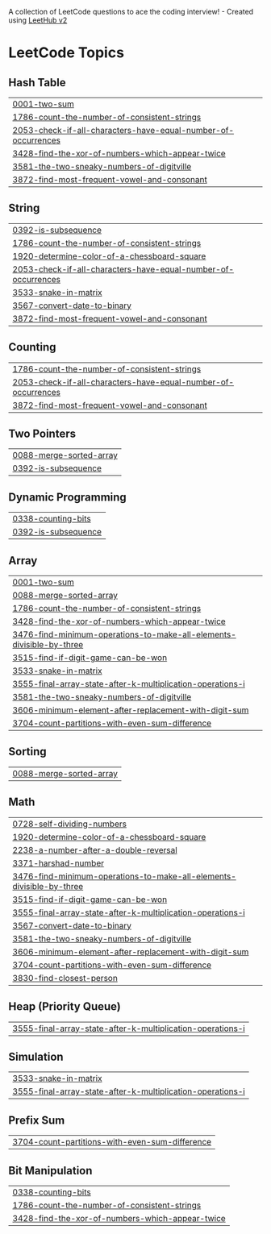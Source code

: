 A collection of LeetCode questions to ace the coding interview! - Created using [LeetHub v2](https://github.com/arunbhardwaj/LeetHub-2.0)
<!---LeetCode Topics Start-->
# LeetCode Topics
## Hash Table
|  |
| ------- |
| [0001-two-sum](https://github.com/kafri8889/my-leetcode/tree/master/0001-two-sum) |
| [1786-count-the-number-of-consistent-strings](https://github.com/kafri8889/my-leetcode/tree/master/1786-count-the-number-of-consistent-strings) |
| [2053-check-if-all-characters-have-equal-number-of-occurrences](https://github.com/kafri8889/my-leetcode/tree/master/2053-check-if-all-characters-have-equal-number-of-occurrences) |
| [3428-find-the-xor-of-numbers-which-appear-twice](https://github.com/kafri8889/my-leetcode/tree/master/3428-find-the-xor-of-numbers-which-appear-twice) |
| [3581-the-two-sneaky-numbers-of-digitville](https://github.com/kafri8889/my-leetcode/tree/master/3581-the-two-sneaky-numbers-of-digitville) |
| [3872-find-most-frequent-vowel-and-consonant](https://github.com/kafri8889/my-leetcode/tree/master/3872-find-most-frequent-vowel-and-consonant) |
## String
|  |
| ------- |
| [0392-is-subsequence](https://github.com/kafri8889/my-leetcode/tree/master/0392-is-subsequence) |
| [1786-count-the-number-of-consistent-strings](https://github.com/kafri8889/my-leetcode/tree/master/1786-count-the-number-of-consistent-strings) |
| [1920-determine-color-of-a-chessboard-square](https://github.com/kafri8889/my-leetcode/tree/master/1920-determine-color-of-a-chessboard-square) |
| [2053-check-if-all-characters-have-equal-number-of-occurrences](https://github.com/kafri8889/my-leetcode/tree/master/2053-check-if-all-characters-have-equal-number-of-occurrences) |
| [3533-snake-in-matrix](https://github.com/kafri8889/my-leetcode/tree/master/3533-snake-in-matrix) |
| [3567-convert-date-to-binary](https://github.com/kafri8889/my-leetcode/tree/master/3567-convert-date-to-binary) |
| [3872-find-most-frequent-vowel-and-consonant](https://github.com/kafri8889/my-leetcode/tree/master/3872-find-most-frequent-vowel-and-consonant) |
## Counting
|  |
| ------- |
| [1786-count-the-number-of-consistent-strings](https://github.com/kafri8889/my-leetcode/tree/master/1786-count-the-number-of-consistent-strings) |
| [2053-check-if-all-characters-have-equal-number-of-occurrences](https://github.com/kafri8889/my-leetcode/tree/master/2053-check-if-all-characters-have-equal-number-of-occurrences) |
| [3872-find-most-frequent-vowel-and-consonant](https://github.com/kafri8889/my-leetcode/tree/master/3872-find-most-frequent-vowel-and-consonant) |
## Two Pointers
|  |
| ------- |
| [0088-merge-sorted-array](https://github.com/kafri8889/my-leetcode/tree/master/0088-merge-sorted-array) |
| [0392-is-subsequence](https://github.com/kafri8889/my-leetcode/tree/master/0392-is-subsequence) |
## Dynamic Programming
|  |
| ------- |
| [0338-counting-bits](https://github.com/kafri8889/my-leetcode/tree/master/0338-counting-bits) |
| [0392-is-subsequence](https://github.com/kafri8889/my-leetcode/tree/master/0392-is-subsequence) |
## Array
|  |
| ------- |
| [0001-two-sum](https://github.com/kafri8889/my-leetcode/tree/master/0001-two-sum) |
| [0088-merge-sorted-array](https://github.com/kafri8889/my-leetcode/tree/master/0088-merge-sorted-array) |
| [1786-count-the-number-of-consistent-strings](https://github.com/kafri8889/my-leetcode/tree/master/1786-count-the-number-of-consistent-strings) |
| [3428-find-the-xor-of-numbers-which-appear-twice](https://github.com/kafri8889/my-leetcode/tree/master/3428-find-the-xor-of-numbers-which-appear-twice) |
| [3476-find-minimum-operations-to-make-all-elements-divisible-by-three](https://github.com/kafri8889/my-leetcode/tree/master/3476-find-minimum-operations-to-make-all-elements-divisible-by-three) |
| [3515-find-if-digit-game-can-be-won](https://github.com/kafri8889/my-leetcode/tree/master/3515-find-if-digit-game-can-be-won) |
| [3533-snake-in-matrix](https://github.com/kafri8889/my-leetcode/tree/master/3533-snake-in-matrix) |
| [3555-final-array-state-after-k-multiplication-operations-i](https://github.com/kafri8889/my-leetcode/tree/master/3555-final-array-state-after-k-multiplication-operations-i) |
| [3581-the-two-sneaky-numbers-of-digitville](https://github.com/kafri8889/my-leetcode/tree/master/3581-the-two-sneaky-numbers-of-digitville) |
| [3606-minimum-element-after-replacement-with-digit-sum](https://github.com/kafri8889/my-leetcode/tree/master/3606-minimum-element-after-replacement-with-digit-sum) |
| [3704-count-partitions-with-even-sum-difference](https://github.com/kafri8889/my-leetcode/tree/master/3704-count-partitions-with-even-sum-difference) |
## Sorting
|  |
| ------- |
| [0088-merge-sorted-array](https://github.com/kafri8889/my-leetcode/tree/master/0088-merge-sorted-array) |
## Math
|  |
| ------- |
| [0728-self-dividing-numbers](https://github.com/kafri8889/my-leetcode/tree/master/0728-self-dividing-numbers) |
| [1920-determine-color-of-a-chessboard-square](https://github.com/kafri8889/my-leetcode/tree/master/1920-determine-color-of-a-chessboard-square) |
| [2238-a-number-after-a-double-reversal](https://github.com/kafri8889/my-leetcode/tree/master/2238-a-number-after-a-double-reversal) |
| [3371-harshad-number](https://github.com/kafri8889/my-leetcode/tree/master/3371-harshad-number) |
| [3476-find-minimum-operations-to-make-all-elements-divisible-by-three](https://github.com/kafri8889/my-leetcode/tree/master/3476-find-minimum-operations-to-make-all-elements-divisible-by-three) |
| [3515-find-if-digit-game-can-be-won](https://github.com/kafri8889/my-leetcode/tree/master/3515-find-if-digit-game-can-be-won) |
| [3555-final-array-state-after-k-multiplication-operations-i](https://github.com/kafri8889/my-leetcode/tree/master/3555-final-array-state-after-k-multiplication-operations-i) |
| [3567-convert-date-to-binary](https://github.com/kafri8889/my-leetcode/tree/master/3567-convert-date-to-binary) |
| [3581-the-two-sneaky-numbers-of-digitville](https://github.com/kafri8889/my-leetcode/tree/master/3581-the-two-sneaky-numbers-of-digitville) |
| [3606-minimum-element-after-replacement-with-digit-sum](https://github.com/kafri8889/my-leetcode/tree/master/3606-minimum-element-after-replacement-with-digit-sum) |
| [3704-count-partitions-with-even-sum-difference](https://github.com/kafri8889/my-leetcode/tree/master/3704-count-partitions-with-even-sum-difference) |
| [3830-find-closest-person](https://github.com/kafri8889/my-leetcode/tree/master/3830-find-closest-person) |
## Heap (Priority Queue)
|  |
| ------- |
| [3555-final-array-state-after-k-multiplication-operations-i](https://github.com/kafri8889/my-leetcode/tree/master/3555-final-array-state-after-k-multiplication-operations-i) |
## Simulation
|  |
| ------- |
| [3533-snake-in-matrix](https://github.com/kafri8889/my-leetcode/tree/master/3533-snake-in-matrix) |
| [3555-final-array-state-after-k-multiplication-operations-i](https://github.com/kafri8889/my-leetcode/tree/master/3555-final-array-state-after-k-multiplication-operations-i) |
## Prefix Sum
|  |
| ------- |
| [3704-count-partitions-with-even-sum-difference](https://github.com/kafri8889/my-leetcode/tree/master/3704-count-partitions-with-even-sum-difference) |
## Bit Manipulation
|  |
| ------- |
| [0338-counting-bits](https://github.com/kafri8889/my-leetcode/tree/master/0338-counting-bits) |
| [1786-count-the-number-of-consistent-strings](https://github.com/kafri8889/my-leetcode/tree/master/1786-count-the-number-of-consistent-strings) |
| [3428-find-the-xor-of-numbers-which-appear-twice](https://github.com/kafri8889/my-leetcode/tree/master/3428-find-the-xor-of-numbers-which-appear-twice) |
<!---LeetCode Topics End-->